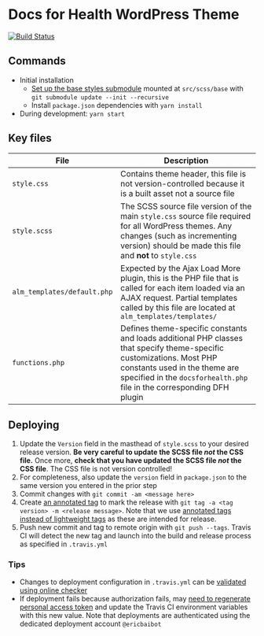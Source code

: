 # Docs for Health WordPress Theme

[![Build Status](https://app.travis-ci.com/docsforhealth/dfh-wordpress-theme.svg?branch=master)](https://app.travis-ci.com/docsforhealth/dfh-wordpress-theme)

## Commands

- Initial installation
    + [Set up the base styles submodule](https://git-scm.com/book/en/v2/Git-Tools-Submodules) mounted at `src/scss/base` with `git submodule update --init --recursive` 
    + Install `package.json` dependencies with `yarn install`
- During development: `yarn start`

## Key files

| File | Description |
| ---- | ----------- |
| `style.css` | Contains theme header, this file is not version-controlled because it is a built asset not a source file |
| `style.scss` | The SCSS source file version of the main `style.css` source file required for all WordPress themes. Any changes (such as incrementing version) should be made this file and **not** to `style.css` |
| `alm_templates/default.php` | Expected by the Ajax Load More plugin, this is the PHP file that is called for each item loaded via an AJAX request. Partial templates called by this file are located at `alm_templates/templates/` |
| `functions.php` | Defines theme-specific constants and loads additional PHP classes that specify theme-specific customizations. Most PHP constants used in the theme are specified in the `docsforhealth.php` file in the corresponding DFH plugin |

## Deploying

1. Update the `Version` field in the masthead of `style.scss` to your desired release version. **Be very careful to update the SCSS file *not* the CSS file.** Once more, **check that you have updated the SCSS file *not* the CSS file**. The CSS file is not version controlled!
2. For completeness, also update the `version` field in `package.json` to the same version you entered in the prior step
3. Commit changes with `git commit -am <message here>`
4. Create [an annotated tag](https://git-scm.com/book/en/v2/Git-Basics-Tagging) to mark the release with `git tag -a <tag version> -m <release message>`. Note that we use [annotated tags instead of lightweight tags](https://stackoverflow.com/a/25996877) as these are intended for release. 
5. Push new commit and tag to remote origin with `git push --tags`. Travis CI will detect the new tag and launch into the build and release process as specified in `.travis.yml`

### Tips

- Changes to deployment configuration in `.travis.yml` can be [validated using online checker](https://config.travis-ci.com/explore)
- If deployment fails because authorization fails, may [need to regenerate personal access token](https://docs.github.com/en/authentication/keeping-your-account-and-data-secure/creating-a-personal-access-token) and update the Travis CI environment variables with this new value. Note that deployments are authenticated using the dedicated deployment account `@ericbaibot` 
